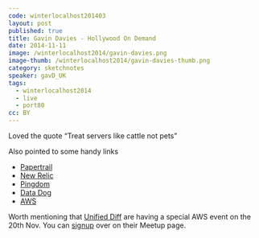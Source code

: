 ```yaml
---
code: winterlocalhost201403
layout: post
published: true
title: Gavin Davies - Hollywood On Demand
date: 2014-11-11
image: /winterlocalhost2014/gavin-davies.png
image-thumb: /winterlocalhost2014/gavin-davies-thumb.png
category: sketchnotes
speaker: gavD_UK
tags:
  - winterlocalhost2014
  - live
  - port80
cc: BY
---
```


Loved the quote <q>Treat servers like cattle not pets</q>

Also pointed to some handy links

* [Papertrail](https://papertrailapp.com/)
* [New Relic](http://newrelic.com/)
* [Pingdom](https://www.pingdom.com/)
* [Data Dog](https://www.datadoghq.com/)
* [AWS](http://aws.amazon.com/)

Worth mentioning that [Unified Diff](http://unifieddiff.co.uk/) are having a special AWS event on the 20th Nov. You can [signup](http://www.meetup.com/unified-diff) over on their Meetup page.
